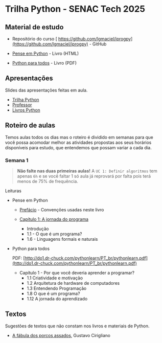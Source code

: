 # Trilha Python - SENAC Tech 2025


## Material de estudo

- Repositório do curso [ https://github.com/lgmaciel/iprogpy](https://github.com/lgmaciel/iprogpy) - GitHub

- [Pense em Python](https://penseallen.github.io/PensePython2e/) - Livro (HTML)
- [Python para todos](http://do1.dr-chuck.com/pythonlearn/PT_br/pythonlearn.pdf) - Livro (PDF)

## Apresentações

Slides das apresentações feitas em aula.

- [Trilha Python](trilhapython.html)
- [Professor](prof.html)
- [Livros Python](livros_python.html)


## Roteiro de aulas

Temos aulas todos os dias mas o roteiro é dividido em semanas para que você possa acomodar melhor as atividades propostas aos seus horários disponíveis para estudo, que entendemos que possam variar a cada dia.

### Semana 1

> **Não falte nas duas primeiras aulas!** A `UC 1: Definir algoritmos` tem apenas `6h` e se você faltar 1 só aula já reprovará por falta pois terá menos de 75% de frequência.

Leituras

- Pense em Python

    - [Prefácio](https://penseallen.github.io/PensePython2e/00-prefacio.html) - Convenções usadas neste livro

    - [Capítulo 1: A jornada do programa](https://penseallen.github.io/PensePython2e/01-jornada.html)

        - Introdução
        - 1.1 - O que é um programa?
        - 1.6 - Linguagens formais e naturais

- Python para todos

    PDF: [http://do1.dr-chuck.com/pythonlearn/PT_br/pythonlearn.pdf](http://do1.dr-chuck.com/pythonlearn/PT_br/pythonlearn.pdf)
    - Capítulo 1 - Por que você deveria
aprender a programar?
        - 1.1 Criatividade e motivação
        - 1.2 Arquitetura de hardware de computadores
        - 1.3 Entendendo Programação
        - 1.8 O que é um programa?
        - 1.12 A jornada do aprendizado


## Textos

Sugestões de textos que não constam nos livros e materiais de Python. 

- [A fábula dos porcos assados](textos/porcosassados.md), Gustavo Cirigliano 
